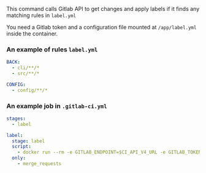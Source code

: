 This command calls Gitlab API to get changes and apply labels if it finds any matching rules in `label.yml`

You need a Gitlab token and a configuration file mounted at `/app/label.yml` inside the container.

### An example of rules `label.yml`
```yaml
BACK:
  - cli/**/*
  - src/**/*

CONFIG:
  - config/**/*
```

### An example job in `.gitlab-ci.yml`
```yaml
stages:
  - label

label:
  stage: label
  script:
    - docker run --rm -e GITLAB_ENDPOINT=$CI_API_V4_URL -e GITLAB_TOKEN=<Token to access Gitlab API> -v "$(pwd)/label.yml:/app/label.yml" itscaro/gitlab-labeler -p $CI_PROJECT_PATH -i $CI_MERGE_REQUEST_IID
  only:
    - merge_requests
```